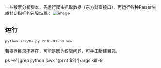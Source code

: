 一些股票分析脚本，先运行爬虫抓取数据（东方财富接口），再运行各种Parser生成特定指标的选股结果：
![image](https://github.com/woojean/StockParser/blob/master/imgs/report.png)


## 运行

```
python src/Do.py 2018-03-09 new
```

若提示目录不存在，可能是因为权限问题，可手工新建目录。




ps -ef |grep python |awk '{print $2}'|xargs kill -9
